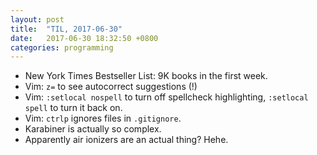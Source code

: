 ```yaml
---
layout: post
title:  "TIL, 2017-06-30"
date:   2017-06-30 18:32:50 +0800
categories: programming
---
```


- New York Times Bestseller List: 9K books in the first week.
- Vim: `z=` to see autocorrect suggestions (!)
- Vim: `:setlocal nospell` to turn off spellcheck highlighting, `:setlocal spell` to turn it back on.
- Vim: `ctrlp` ignores files in `.gitignore`.
- Karabiner is actually so complex.
- Apparently air ionizers are an actual thing? Hehe.
